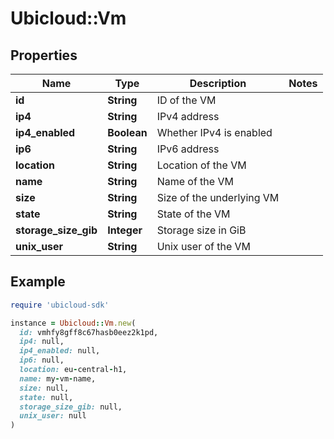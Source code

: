 # Ubicloud::Vm

## Properties

| Name | Type | Description | Notes |
| ---- | ---- | ----------- | ----- |
| **id** | **String** | ID of the VM |  |
| **ip4** | **String** | IPv4 address |  |
| **ip4_enabled** | **Boolean** | Whether IPv4 is enabled |  |
| **ip6** | **String** | IPv6 address |  |
| **location** | **String** | Location of the VM |  |
| **name** | **String** | Name of the VM |  |
| **size** | **String** | Size of the underlying VM |  |
| **state** | **String** | State of the VM |  |
| **storage_size_gib** | **Integer** | Storage size in GiB |  |
| **unix_user** | **String** | Unix user of the VM |  |

## Example

```ruby
require 'ubicloud-sdk'

instance = Ubicloud::Vm.new(
  id: vmhfy8gff8c67hasb0eez2k1pd,
  ip4: null,
  ip4_enabled: null,
  ip6: null,
  location: eu-central-h1,
  name: my-vm-name,
  size: null,
  state: null,
  storage_size_gib: null,
  unix_user: null
)
```

